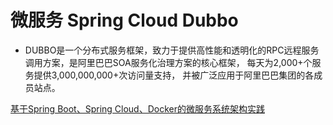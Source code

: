# 微服务 Spring Cloud Dubbo




+ DUBBO是一个分布式服务框架，致力于提供高性能和透明化的RPC远程服务调用方案，是阿里巴巴SOA服务化治理方案的核心框架，
每天为2,000+个服务提供3,000,000,000+次访问量支持，
并被广泛应用于阿里巴巴集团的各成员站点。





[ 基于Spring Boot、Spring Cloud、Docker的微服务系统架构实践](http://blog.csdn.net/rickiyeat/article/details/60792925)
[]()
[]()
[]()
[]()
[]()
[]()
[]()
[]()
[]()
[]()
[]()
[]()
[]()






















































